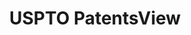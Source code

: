 ---
layout: default
bigquery: https://console.cloud.google.com/bigquery?p=patents-public-data&d=patentsview&page=dataset
citation: Attribution should be given to PatentsView for use, distribution, or derivative
  works.
code: https://github.com/CSSIP-AIR/PatentsView-Code-Snippets/
contributors: USPTO
cost: None
description: 'PatentsView includes US patent data including raw data (summaries, applications,
  pregrant applications), disambugations of inventors and assignees, and inventor
  gender estimates.  Also foreign priority data, # of figures and sheets, and government
  interest statements.'
documentation: https://patentsview.org/query/builder-faqs
last_edit: 04/13/2022, 08:53:14
location: https://patentsview.org/
maintained_by: USPTO
record_creation_timestamp: 12/2/2020 17:20:46
schema_fields:
- date
- text
- doctype
- fname
- contract_award_number
- filename
- term_grant
- subgroup
- deceased
- _102_date
- assignee_id
- lname
- disamb_assignee_id_20200929
- group_id
- level_one
- abstract
- disamb_inventor_id_20191231
- f102_date
- attribution_status
- disamb_assignee_id_20181127
- rawinventor_id
- name_last
- country
- subcategory_id
- gi_statement
- state_fips
- disamb_inventor_id_20200630
- classification_level
- field_title
- organization
- name
- subsection_id
- disamb_inventor_id_20181127
- organization_id
- ipc_class
- disamb_inventor_id_20171226
- mainclass_id
- withdrawn
- classification_status
- number
- exemplary
- num
- subgroup_id
- city
- publication_number
- male_flag
- longitude
- ipc_version_indicator
- applicant_type
- symbol_position
- category_id
- kind
- inventor_id
- designation
- name_first
- lawyer_id
- rawassignee_id
- subclass_id
- county_fips
- disamb_inventor_id_20200929
- disamb_assignee_id_20191008
- category
- action_date
- latitude
- _371_date
- latin_name
- disamb_assignee_id_20200630
- id
- latlong
- disclaimer_date
- disamb_inventor_id_20170808
- reldocno
- sector_title
- patent_id
- application_id
- disamb_inventor_id_20171003
- rawlocation_id
- country_transformed
- disamb_inventor_id_20191008
- uuid
- field_id
- location_id
- title
- variety
- disamb_assignee_id_20200331
- disamb_inventor_id_20170307
- subclass
- f371_date
- level_two
- disamb_inventor_id_20200331
- relkind
- role
- doc_type
- dependent
- num_claims
- disamb_assignee_id_20190820
- term_disclaimer
- disamb_inventor_id_20190820
- disamb_assignee_id_20190312
- classification_data_source
- section
- lapse_of_patent
- num_figures
- group
- disamb_inventor_id_20201229
- series_code
- level_three
- length
- disamb_inventor_id_20180528
- status
- disamb_assignee_id_20191231
- term_extension
- disamb_inventor_id_20190312
- num_sheets
- rel_id
- classification_value
- county
- male
- type
- state
- main_group
- sequence
- section_id
- rule_47
- citation_id
shortname: patentsview
tags:
- disambiguation
- United States
- gender
terms_of_use: Creative Commons Attribution 4.0 International License.
timeframe: 1963-1999
title: USPTO PatentsView
uuid: cf1780b1-e265-4e49-8d1d-83b9cfe0fd9a
---